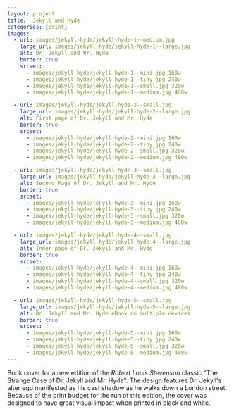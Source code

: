 ```yaml
---
layout: project
title:  Jekyll and Hyde
categories: [print]
images:
  - url: images/jekyll-hyde/jekyll-hyde-1--medium.jpg
    large_url: images/jekyll-hyde/jekyll-hyde-1--large.jpg
    alt: Dr. Jekyll and Mr. Hyde
    border: true
    srcset:
      - images/jekyll-hyde/jekyll-hyde-1--mini.jpg 160w
      - images/jekyll-hyde/jekyll-hyde-1--tiny.jpg 240w
      - images/jekyll-hyde/jekyll-hyde-1--small.jpg 320w
      - images/jekyll-hyde/jekyll-hyde-1--medium.jpg 480w

  - url: images/jekyll-hyde/jekyll-hyde-2--small.jpg
    large_url: images/jekyll-hyde/jekyll-hyde-2--large.jpg
    alt: First page of Dr. Jekyll and Mr. Hyde
    border: true
    srcset:
      - images/jekyll-hyde/jekyll-hyde-2--mini.jpg 160w
      - images/jekyll-hyde/jekyll-hyde-2--tiny.jpg 240w
      - images/jekyll-hyde/jekyll-hyde-2--small.jpg 320w
      - images/jekyll-hyde/jekyll-hyde-2--medium.jpg 480w

  - url: images/jekyll-hyde/jekyll-hyde-3--small.jpg
    large_url: images/jekyll-hyde/jekyll-hyde-3--large.jpg
    alt: Second Page of Dr. Jekyll and Mr. Hyde
    border: true
    srcset:
      - images/jekyll-hyde/jekyll-hyde-3--mini.jpg 160w
      - images/jekyll-hyde/jekyll-hyde-3--tiny.jpg 240w
      - images/jekyll-hyde/jekyll-hyde-3--small.jpg 320w
      - images/jekyll-hyde/jekyll-hyde-3--medium.jpg 480w

  - url: images/jekyll-hyde/jekyll-hyde-4--small.jpg
    large_url: images/jekyll-hyde/jekyll-hyde-4--large.jpg
    alt: Inner page of Dr. Jekyll and Mr. Hyde
    border: true
    srcset:
      - images/jekyll-hyde/jekyll-hyde-4--mini.jpg 160w
      - images/jekyll-hyde/jekyll-hyde-4--tiny.jpg 240w
      - images/jekyll-hyde/jekyll-hyde-4--small.jpg 320w
      - images/jekyll-hyde/jekyll-hyde-4--medium.jpg 480w

  - url: images/jekyll-hyde/jekyll-hyde-5--small.jpg
    large_url: images/jekyll-hyde/jekyll-hyde-5--large.jpg
    alt: Dr. Jekyll and Mr. Hyde eBook on multiple devices
    border: true
    srcset:
      - images/jekyll-hyde/jekyll-hyde-5--mini.jpg 160w
      - images/jekyll-hyde/jekyll-hyde-5--tiny.jpg 240w
      - images/jekyll-hyde/jekyll-hyde-5--small.jpg 320w
      - images/jekyll-hyde/jekyll-hyde-5--medium.jpg 480w
---
```


Book cover for a new edition of the _Robert Louis Stevenson_ classic "The Strange Case of Dr. Jekyll and Mr. Hyde". The design features Dr. Jekyll's alter ego manifested as his cast shadow as he walks down a London street. Because of the print budget for the run of this edition, the cover was designed to have great visual impact when printed in black and white.
<div><a href="http://www.amazon.com/gp/product/1519310315/ref=as_li_tl?ie=UTF8&camp=1789&creative=9325&creativeASIN=1519310315&linkCode=as2&tag=patrcatesport-20&linkId=QNGUMROGCCLD2MYS" class="badge-link" target="_blank"><svg class="badge--amazon"><use xlink:href="#badge--amazon"></use></svg></a>
<a href="http://www.amazon.com/gp/product/B01A3KSEUO/ref=as_li_tl?ie=UTF8&camp=1789&creative=9325&creativeASIN=B01A3KSEUO&linkCode=as2&tag=patrcatesport-20&linkId=HQHCKXDHSWVJJ5HE" class="badge-link" target="_blank"><svg class="badge--kindle"><use xlink:href="#badge--kindle"></use></svg></a>
<a href="http://itunes.apple.com/us/book/id1071591352" class="badge-link" target="_blank"><svg class="badge--ibooks"><use xlink:href="#badge--ibooks"></use></svg></a></div>
